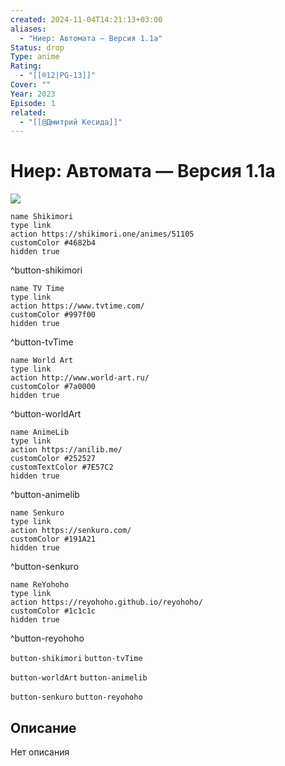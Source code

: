 ```yaml
---
created: 2024-11-04T14:21:13+03:00
aliases:
  - "Ниер: Автомата — Версия 1.1а"
Status: drop
Type: anime
Rating:
  - "[[®️12|PG-13]]"
Cover: ""
Year: 2023
Episode: 1
related:
  - "[[@Дмитрий Кесида]]"
---
```


# Ниер: Автомата — Версия 1.1а

![](https://nyaa.shikimori.one/uploads/poster/animes/51105/e2e8be3f0be2ad8d6b1cbf9f13fad0de.jpeg)

```button
name Shikimori
type link
action https://shikimori.one/animes/51105
customColor #4682b4
hidden true
```
^button-shikimori

```button
name TV Time
type link
action https://www.tvtime.com/
customColor #997f00
hidden true
```
^button-tvTime

```button
name World Art
type link
action http://www.world-art.ru/
customColor #7a0000
hidden true
```
^button-worldArt

```button
name AnimeLib
type link
action https://anilib.me/
customColor #252527
customTextColor #7E57C2
hidden true
```
^button-animelib

```button
name Senkuro
type link
action https://senkuro.com/
customColor #191A21
hidden true
```
^button-senkuro

```button
name ReYohoho
type link
action https://reyohoho.github.io/reyohoho/
customColor #1c1c1c
hidden true
```
^button-reyohoho

`button-shikimori` `button-tvTime`

`button-worldArt` `button-animelib`

`button-senkuro` `button-reyohoho`

## Описание

Нет описания
